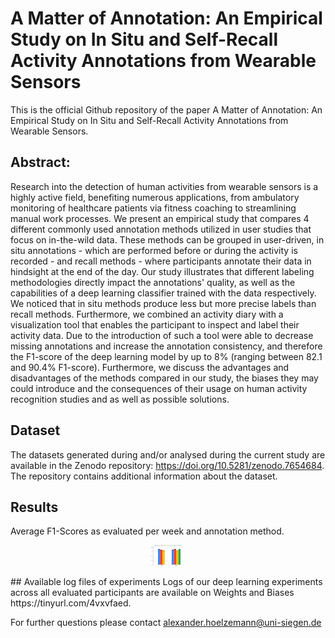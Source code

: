 # A Matter of Annotation: An Empirical Study on In Situ and Self-Recall Activity Annotations from Wearable Sensors

This is the official Github repository of the paper A Matter of Annotation: An Empirical Study on In Situ and Self-Recall Activity Annotations from Wearable Sensors.

## Abstract:
Research into the detection of human activities from wearable sensors is a highly active field, benefiting numerous applications, from ambulatory monitoring of healthcare patients via fitness coaching to streamlining manual work processes.
We present an empirical study that compares 4 different commonly used annotation methods utilized in user studies that focus on in-the-wild data. These methods can be grouped in user-driven, in situ annotations - which are performed before or during the activity is recorded - and recall methods - where participants annotate their data in hindsight at the end of the day.
Our study illustrates that different labeling methodologies directly impact the annotations' quality, as well as the capabilities of a deep learning classifier trained with the data respectively. 
We noticed that in situ methods produce less but more precise labels than recall methods. Furthermore, we combined an activity diary with a visualization tool that enables the participant to inspect and label their activity data. Due to the introduction of such a tool were able to decrease missing annotations and increase the annotation consistency, and therefore the F1-score of the deep learning model by up to 8% (ranging between 82.1 and 90.4% F1-score). 
Furthermore, we discuss the advantages and disadvantages of the methods compared in our study, the biases they may could introduce and the consequences of their usage on human activity recognition studies and as well as possible solutions.

## Dataset 
The datasets generated during and/or analysed during the current study are available in the Zenodo repository: https://doi.org/10.5281/zenodo.7654684.
The repository contains additional information about the dataset.

## Results 
Average F1-Scores as evaluated per week and annotation method.
<p align="center">
  <img width="55vw" height="" src="figures/avg_f1.png">
</p>
## Available log files of experiments
Logs of our deep learning experiments across all evaluated participants are available on Weights and Biases https://tinyurl.com/4vxvfaed.

For further questions please contact alexander.hoelzemann@uni-siegen.de